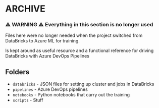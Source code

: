 # ARCHIVE
### ⚠ WARNING ⚠ Everything in this section is no longer used

Files here were no longer needed when the project switched from DataBricks to Azure ML for training. 

Is kept around as useful resource and a functional reference for driving DataBricks with Azure DevOps Pipelines

## Folders
- `databricks` - JSON files for setting up cluster and jobs in DataBricks
- `pipelines` - Azure DevOps pipelines
- `notebooks` - Python notebooks that carry out the training
- `scripts` - Stuff
